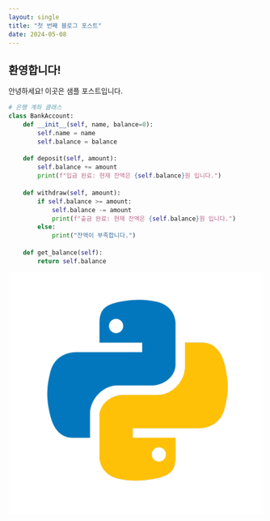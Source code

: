 ```yaml
---
layout: single
title: "첫 번째 블로그 포스트"
date: 2024-05-08
---
```


## 환영합니다!

안녕하세요! 이곳은 샘플 포스트입니다.


```python
# 은행 계좌 클래스
class BankAccount:
    def __init__(self, name, balance=0):
        self.name = name
        self.balance = balance

    def deposit(self, amount):
        self.balance += amount
        print(f"입금 완료: 현재 잔액은 {self.balance}원 입니다.")

    def withdraw(self, amount):
        if self.balance >= amount:
            self.balance -= amount
            print(f"출금 완료: 현재 잔액은 {self.balance}원 입니다.")
        else:
            print("잔액이 부족합니다.")

    def get_balance(self):
        return self.balance
```




![python](../images/2024-05-08-1/python.png)
